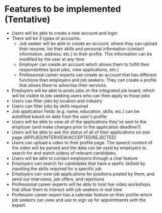 # Features to be implemented (Tentative)

* Users will be able to create a new account and login
* There will be 3 types of accounts:
  * Job seeker will be able to create an account, where they can upload their resume, list their skills and personal information (contact information, address, etc.) to their profile. This information can be modified by the user at any time
  * Employer can create an account which allows them to fulfill their responsbilities (post jobs, view applications, etc.)
  * Professional career experts can create an account that has different functions than employers and job seekers. They can create a profile that allows them to advertise their services.
* Employers will be able to posts jobs on the integrated job board, which will be visible to job-seeking users who can then apply to those jobs
* Users can filter jobs by location and industry
* Users can filter jobs by skills required
* Job application fields (e.g. name, education, skills, etc.) can be autofilled based on data from the user's profile
* Users will be able to view all of the applications they've sent to the employer (and make changes prior to the application deadline?)
* Users will be able to see the status of all of their applications on one page (APPLIED/INTERVIEW/ACCEPTED/REJECTED)
* Users can upload a video to their profile page. The speech content of the video will be parsed and the data can be used by employers to search for and watch videos of relevant candidates.
* Users will be able to contact employers through a chat feature
* Employers can search for candidates that have a spefic skillset by inputting the skills required for a specific job
* Employers can view job applications for positions posted by them, and send out interviews, job offers, and rejections
* Professional career experts will be able to host live video workshops that allow them to interact with job seekers in real time
* Profession career expert has a calendar feature on their profile which job seekers can view and use to sign up for appointments with the expert.

